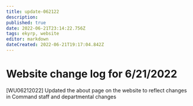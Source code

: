 ```yaml
---
title: update-062122
description: 
published: true
date: 2022-06-21T23:14:22.756Z
tags: ekyrp, website
editor: markdown
dateCreated: 2022-06-21T19:17:04.842Z
---
```


# Website change log for 6/21/2022
[WU06212022] Updated the about page on the website to reflect changes in Command staff and departmental changes
